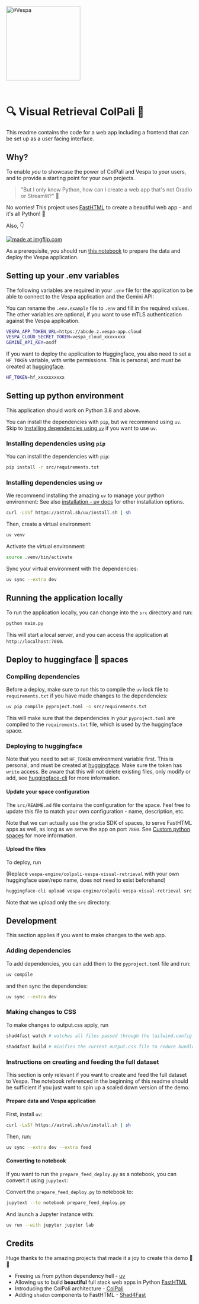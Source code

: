 <!-- Copyright Vespa.ai. Licensed under the terms of the Apache 2.0 license. See LICENSE in the project root. -->

<picture>
  <source media="(prefers-color-scheme: dark)" srcset="https://assets.vespa.ai/logos/Vespa-logo-green-RGB.svg">
  <source media="(prefers-color-scheme: light)" srcset="https://assets.vespa.ai/logos/Vespa-logo-dark-RGB.svg">
  <img alt="#Vespa" width="200" src="https://assets.vespa.ai/logos/Vespa-logo-dark-RGB.svg" style="margin-bottom: 25px;">
</picture>

# 🔍 Visual Retrieval ColPali 👀

This readme contains the code for a web app including a frontend that can be set up as a user facing interface.

## Why?

To enable _you_ to showcase the power of ColPali and Vespa to your users, and to provide a starting point for your own projects.

> "But I only know Python, how can I create a web app that's not Gradio or Streamlit?" 🤔

No worries! This project uses [FastHTML](https://fastht.ml/) to create a beautiful web app - and it's all Python! 🐍

Also, 👇

<a href="https://imgflip.com/i/98mhch"><img src="https://i.imgflip.com/98mhch.jpg" title="made at imgflip.com"/></a>

As a prerequisite, you should run [this notebook](https://pyvespa.readthedocs.io/en/latest/examples/visual_pdf_rag_with_vespa_colpali_cloud.ipynb) to prepare the data and deploy the Vespa application.

## Setting up your .env variables

The following variables are required in your `.env` file for the application to be able to connect to the Vespa application and the Gemini API:

You can rename the `.env.example` file to `.env` and fill in the required values.
The other variables are optional, if you want to use mTLS authentication against the Vespa application.

```bash
VESPA_APP_TOKEN_URL=https://abcde.z.vespa-app.cloud
VESPA_CLOUD_SECRET_TOKEN=vespa_cloud_xxxxxxxx
GEMINI_API_KEY=asdf
```

If you want to deploy the application to Huggingface, you also need to set a `HF_TOKEN` variable, with write permissions.
This is personal, and must be created at [huggingface](https://huggingface.co/settings/tokens).

```bash
HF_TOKEN=hf_xxxxxxxxxx
```

## Setting up python environment

This application should work on Python 3.8 and above.

You can install the dependencies with `pip`, but we recommend using `uv`. 
Skip to [Installing dependencies using `uv`](#installing-dependencies-using-uv) if you want to use `uv`.

### Installing dependencies using `pip`

You can install the dependencies with `pip`:

```bash
pip install -r src/requirements.txt
```

### Installing dependencies using `uv`

We recommend installing the amazing `uv` to manage your python environment:
See also [installation - uv docs](https://docs.astral.sh/uv/getting-started/installation/) for other installation options.

```bash
curl -LsSf https://astral.sh/uv/install.sh | sh
```

Then, create a virtual environment:

```bash
uv venv 
```

Activate the virtual environment:

```bash
source .venv/bin/activate
```

Sync your virtual environment with the dependencies:

```bash
uv sync --extra dev
```

## Running the application locally

To run the application locally, you can change into the `src` directory and run:

```bash
python main.py
```

This will start a local server, and you can access the application at `http://localhost:7860`.

## Deploy to huggingface 🤗 spaces

### Compiling dependencies

Before a deploy, make sure to run this to compile the `uv` lock file to `requirements.txt` if you have made changes to the dependencies:

```bash
uv pip compile pyproject.toml -o src/requirements.txt
```

This will make sure that the dependencies in your `pyproject.toml` are compiled to the `requirements.txt` file, which is used by the huggingface space.

### Deploying to huggingface

Note that you need to set `HF_TOKEN` environment variable first.
This is personal, and must be created at [huggingface](https://huggingface.co/settings/tokens).
Make sure the token has `write` access.
Be aware that this will not delete existing files, only modify or add,
see [huggingface-cli](https://huggingface.co/docs/huggingface_hub/en/guides/upload#upload-from-the-cli) for more
information.

#### Update your space configuration

The `src/README.md` file contains the configuration for the space.
Feel free to update this file to match your own configuration - name, description, etc.

Note that we can actually use the `gradio` SDK of spaces, to serve FastHTML apps as well, as long as we serve the app on port `7860`.
See [Custom python spaces](https://huggingface.co/docs/hub/en/spaces-sdks-python) for more information.

#### Upload the files

To deploy, run

(Replace `vespa-engine/colpali-vespa-visual-retrieval` with your own huggingface user/repo name, does not need to exist beforehand)

```bash
huggingface-cli upload vespa-engine/colpali-vespa-visual-retrieval src . --repo-type=space
```

Note that we upload only the `src` directory.

## Development

This section applies if you want to make changes to the web app.

### Adding dependencies

To add dependencies, you can add them to the `pyproject.toml` file and run:

```bash
uv compile
```

and then sync the dependencies:

```bash
uv sync --extra dev
```

### Making changes to CSS

To make changes to output.css apply, run

```bash
shad4fast watch # watches all files passed through the tailwind.config.js content section

shad4fast build # minifies the current output.css file to reduce bundle size in production.
```

### Instructions on creating and feeding the full dataset

This section is only relevant if you want to create and feed the full dataset to Vespa.
The notebook referenced in the beginning of this readme should be sufficient if you just want to spin up a scaled down version of the demo.

#### Prepare data and Vespa application

First, install `uv`:

```bash
curl -LsSf https://astral.sh/uv/install.sh | sh
```

Then, run:

```bash
uv sync --extra dev --extra feed
```

#### Converting to notebook

If you want to run the `prepare_feed_deploy.py` as a notebook, you can convert it using `jupytext`:

Convert the `prepare_feed_deploy.py` to notebook to:

```bash
jupytext --to notebook prepare_feed_deploy.py
```

And launch a Jupyter instance with:

```bash
uv run --with jupyter jupyter lab
```

## Credits

Huge thanks to the amazing projects that made it a joy to create this demo 🙏🙌

- Freeing us from python dependency hell - [uv](https://astral.sh/uv/)
- Allowing us to build **beautiful** full stack web apps in Python [FastHTML](https://fastht.ml/)
- Introducing the ColPali architecture - [ColPali](https://huggingface.co/vidore/colpali-v1.2)
- Adding `shadcn` components to FastHTML - [Shad4Fast](https://www.shad4fasthtml.com/)
  